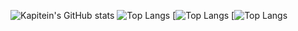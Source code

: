 ![Kapitein's GitHub stats](https://github-readme-stats.vercel.app/api?username=KapiteinKoekje&show_icons=true&theme=merko)
![Top Langs](https://github-readme-stats.vercel.app/api/top-langs/?username=KapiteinKoekje&theme=merko)
[![Top Langs](https://github-readme-stats.vercel.app/api/top-langs/?username=KapiteinKoekje&layout=pie&theme=merko)
[![Top Langs](https://github-readme-stats.vercel.app/api/top-langs/?username=KapiteinKoekje&layout=donut&theme=merko)
